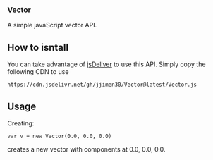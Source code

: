 ### Vector
A simple javaScript vector API.


## How to isntall

You can take advantage of [jsDeliver](https://www.jsdelivr.com/) to use this API.
Simply copy the following CDN to use

`https://cdn.jsdelivr.net/gh/jjimen30/Vector@latest/Vector.js`


## Usage

Creating: 
```
var v = new Vector(0.0, 0.0, 0.0)
```
creates a new vector with components at 0.0, 0.0, 0.0.



